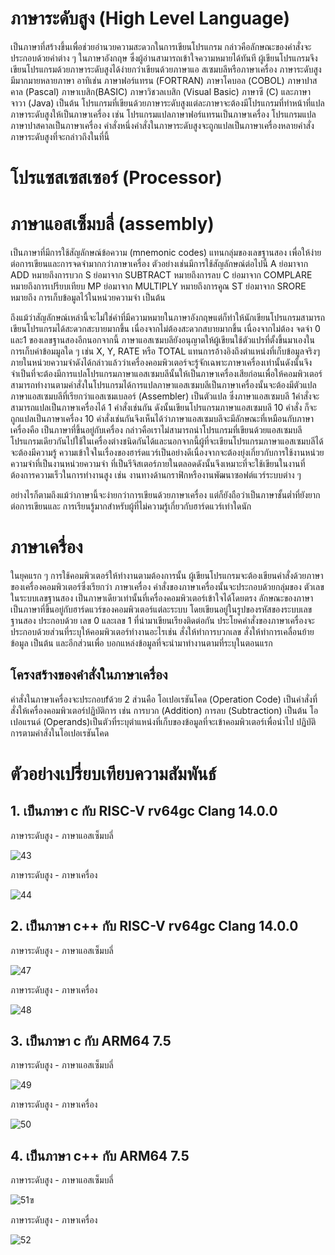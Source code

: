# ภาษาระดับสูง (High Level Language)
เป็นภาษาที่สร้างขึ้นเพื่อช่วยอำนวยความสะดวกในการเขียนโปรแกรม กล่าวคือลักษณะของคำสั่งจะประกอบด้วยคำต่าง ๆ ในภาษาอังกฤษ ซึ่งผู้อ่านสามารถเข้าใจความหมายได้ทันที ผู้เขียนโปรแกรมจึงเขียนโปรแกรมด้วยภาษาระดับสูงได้ง่ายกว่าเขียนด้วยภาษาแอ สเซมบลีหรือภาษาเครื่อง ภาษาระดับสูงมีมากมายหลายภาษา อาทิเช่น ภาษาฟอร์แทรน (FORTRAN) ภาษาโคบอล (COBOL) ภาษาปาสคาล (Pascal) ภาษาเบสิก(BASIC) ภาษาวิชวลเบสิก (Visual Basic) ภาษาซี (C) และภาษาจาวา (Java) เป็นต้น โปรแกรมที่เขียนด้วยภาษาระดับสูงแต่ละภาษาจะต้องมีโปรแกรมที่ทำหน้าที่แปล ภาษาระดับสูงให้เป็นภาษาเครื่อง เช่น โปรแกรมแปลภาษาฟอร์แทรนเป็นภาษาเครื่อง โปรแกรมแปลภาษาปาสคาลเป็นภาษาเครื่อง คำสั่งหนึ่งคำสั่งในภาษาระดับสูงจะถูกแปลเป็นภาษาเครื่องหลายคำสั่ง
ภาษาระดับสูงที่จะกล่าวถึงในที่นี้
# โปรแซสเซสเซอร์ (Processor)
# ภาษาแอสเซ็มบลี่ (assembly)
เป็นภาษาที่มีการใช้สัญลักษณ์ข้อความ (mnemonic codes) แทนกลุ่มของเลขฐานสอง เพื่อให้ง่ายต่อการเขียนและการจดจำมากกว่าภาษาเครื่อง ตัวอย่างเช่นมีการใช้สัญลักษณ์ต่อไปนี้
A ย่อมาจาก ADD หมายถึงการบวก
S ย่อมาจาก SUBTRACT หมายถึงการลบ
C ย่อมาจาก COMPLARE หมายถึงการเปรียบเทียบ
MP ย่อมาจาก MULTIPLY หมายถึงการคูณ
ST ย่อมาจาก SRORE หมายถึง การเก็บข้อมูลไว้ในหน่วยความจำ เป็นต้น

ถึงแม้ว่าสัญลักษณ์เหล่านี้จะไม่ใช่คำที่มีความหมายในภาษาอังกฤษแต่ก็ทำให้นักเขียนโปรแกรมสามารถเขียนโปรแกรมได้สะดวกสะบายมากขึ้น เนื่องจากไม่ต้องสะดวกสบายมากขึ้น เนื่องจากไม่ต้อง จดจำ 0 และ1 ของเลขฐานสองอีกนอกจากนี้ ภาษาแอสเซมบลียังอนุญาตให้ผู้เขียนใช้ตัวแปรที่ตั้งขึ้นมาเองในการเก็บค่าข้อมมูลใด ๆ เช่น X, Y, RATE หรือ TOTAL แทนการอ้างอิงถึงตำแหน่งที่เก็บข้อมูลจริงๆ      ภายในหน่วยความจำดังได้กล่าวแล้วว่าเครื่องคอมพิวเตอร์จะรู้จักเฉพาะภาษาเครื่องเท่านั้นดังนั้นจึงจำเป็นที่จะต้องมีการแปลโปรแกรมภาษาแอสเซมบลีนั้นให้เป็นภาษาเครื่องเสียก่อนเพื่อให้คอมพิวเตอร์สามารถทำงานตามคำสั่งในโปรแกรมได้การแปลภาษาแอสเซมบลีเป็นภาษาเครื่องนั้นจะต้องมีตัวแปลภาษาแอสเซมบลีที่เรียกว่าแอสเซมเบลอร์ (Assembler) เป็นตัวแปล ซึ่งภาษาแอสเซมบลี 1คำสั่งจะสามารถแปลเป็นภาษาเครื่องได้ 1 คำสั่งเช่นกัน ดังนั้นเขียนโปรแกรมภาษาแอสเซมบลี 10 คำสั่ง ก็จะถูกแปลเป็นภาษาเครื่อง 10 คำสั่งเช่นกันจึงเห็นได้ว่าภาษาแอสเซมบลีจะมีลักษณะที่เหมือนกับภาษาเครื่องคือ เป็นภาษาที่ขึ้นอยู่กับเครื่อง กล่าวคือเราไม่สามารถนำโปรแกรมที่เขียนด้วยแอสเซมบลี  โปรแกรมเดียวกันไปใช้ในเครื่องต่างชนิดกันได้และนอกจากนี้ผู้ที่จะเขียนโปรแกรมภาษาแอสเซมบลีได้จะต้องมีความรู้ ความเข้าใจในเรื่องของฮาร์ดแวร์เป็นอย่างดีเนื่องจากจะต้องยุ่งเกี่ยวกับการใช้งานหน่วยความจำที่เป็นงานหน่วยความจำ ที่เป็นรีจิสเตอร์ภายในตลอดดังนั้นจึงเหมาะที่จะใช้เขียนในงานที่ต้องการความเร็วในการทำงานสูง เช่น งานทางด้านกราฟิกหรืองานพัฒนาซอฟต์แวร์ระบบต่าง ๆ

อย่างไรก็ตามถึงแม้ว่าภาษานี้จะง่ายกว่าการเขียนด้วยภาษาเครื่อง แต่ก็ยังถือว่าเป็นภาษาชั้นต่ำที่ยังยากต่อการเขียนและ การเรียนรู้มากสำหรับผู้ที่ไม่ความรู้เกี่ยวกับฮาร์ดแวร์เท่าใดนัก
# ภาษาเครื่อง
ในยุคแรก ๆ การใช้คอมพิวเตอร์ให้ทำงานตามต้องการนั้น ผู้เขียนโปรแกรมจะต้องเขียนคำสั่งด้วยภาษาของเครื่องคอมพิวเตอร์ซึ่งเรียกว่า ภาษาเครื่อง คำสั่งของภาษาเครื่องนั้นจะประกอบด้วยกลุ่มของ    ตัวเลขในระบบเลขฐานสอง เป็นภาษาเดียวเท่านั้นที่เครื่องคอมพิวเตอร์เข้าใจได้โดยตรง ลักษณะของภาษาเป็นภาษาที่ขึ้นอยู่กับฮาร์ดแวร์ของคอมพิวเตอร์แต่ละระบบ โดยเขียนอยู่ในรูปของรหัสของระบบเลข    ฐานสอง ประกอบด้วย เลข 0 และเลข 1 ที่นำมาเขียนเรียงติดต่อกัน ประโยคคำสั่งของภาษาเครื่องจะประกอบด้วยส่วนที่ระบุให้คอมพิวเตอร์ทำงานอะไรเช่น สั่งให้ทำการบวกเลข สั่งให้ทำการเคลื่อนย้ายข้อมูล เป็นต้น และอีกส่วนเพื่อ บอกแหล่งข้อมูลที่จะนำมาทำงานตามที่ระบุในตอนแรก

## โครงสร้างของคำสั่งในภาษาเครื่อง

คำสั่งในภาษาเครื่องจะประกอบfด้วย 2 ส่วนคือ 
โอเปอเรชันโคด (Operation Code) เป็นคำสั่งที่สั่งให้เครื่องคอมพิวเตอร์ปฏิบัติการ เช่น การบวก (Addition) การลบ (Subtraction) เป็นต้น
โอเปอแรนด์ (Operands)เป็นตัวที่ระบุตำแหน่งที่เก็บของข้อมูลที่จะเข้าคอมพิวเตอร์เพื่อนำไป ปฏิบัติการตามคำสั่งในโอเปอเรชันโคด

# ตัวอย่างเปรี่ยบเทียบความสัมพันธ์

## 1. เป็นภาษา c กับ RISC-V rv64gc Clang 14.0.0  
 ภาษาระดับสูง - ภาษาแอสเซ็มบลี่

 ![43](https://user-images.githubusercontent.com/98943435/162011697-00887352-9771-4c12-96d3-50ce5199c658.jpg)

 ภาษาระดับสูง - ภาษาเครื่อง

![44](https://user-images.githubusercontent.com/98943435/162012050-8a94d70c-e6aa-4b62-bf5e-213ec4a1f4c3.jpg)

## 2. เป็นภาษา c++ กับ RISC-V rv64gc Clang 14.0.0 
 ภาษาระดับสูง - ภาษาแอสเซ็มบลี่

![47](https://user-images.githubusercontent.com/98943435/162013106-ddef6e70-d78c-4b39-b180-7e214c53ca2d.jpg)


 ภาษาระดับสูง - ภาษาเครื่อง
 
 ![48](https://user-images.githubusercontent.com/98943435/162013193-8ecbd2a7-94c2-40fc-903d-5051817c4c6a.jpg)


## 3. เป็นภาษา c กับ ARM64 7.5
 ภาษาระดับสูง - ภาษาแอสเซ็มบลี่
 
 ![49](https://user-images.githubusercontent.com/98943435/162013541-68a5b01b-fc81-4aa4-a59e-638079b327f6.jpg)
 
 ภาษาระดับสูง - ภาษาเครื่อง
 
 ![50](https://user-images.githubusercontent.com/98943435/162013672-631dd22c-4cc3-4698-bd99-ad10659140f8.jpg)
 
## 4. เป็นภาษา c++ กับ ARM64 7.5
 ภาษาระดับสูง - ภาษาแอสเซ็มบลี่
 
![51](https://user-images.githubusercontent.com/98943435/162013870-08e31273-0539-48a7-a416-017e2de27891.jpg)ฃ

 ภาษาระดับสูง - ภาษาเครื่อง
 
 ![52](https://user-images.githubusercontent.com/98943435/162013982-a3c02e1e-eccc-42ff-9271-2e75b820d92f.jpg)

 


